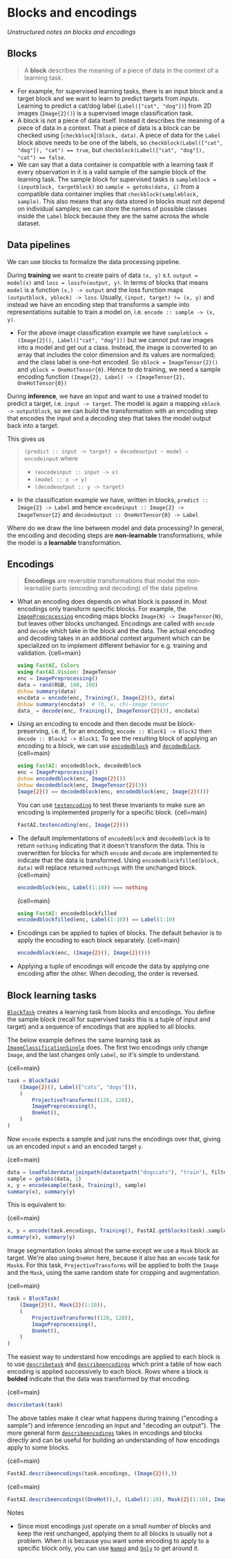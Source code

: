 # Blocks and encodings

_Unstructured notes on blocks and encodings_

## Blocks

> A **block** describes the meaning of a piece of data in the context of a learning task.

- For example, for supervised learning tasks, there is an input block and a target block and we want to learn to predict targets from inputs. Learning to predict a cat/dog label (`Label(["cat", "dog"])`) from 2D images (`Image{2}()`) is a supervised image classification task.
- A block is not a piece of data itself. Instead it describes the meaning of a piece of data in a context. That a piece of data is a block can be checked using [`checkblock`]`(block, data)`. A piece of data for the `Label` block above needs to be one of the labels, so `checkblock(Label(["cat", "dog"]), "cat") == true`, but `checkblock(Label(["cat", "dog"]), "cat") == false`.
- We can say that a data container is compatible with a learning task if every observation in it is a valid sample of the sample block of the learning task. The sample block for supervised tasks is `sampleblock = (inputblock, targetblock)` so `sample = getobs(data, i)` from a compatible data container implies that `checkblock(sampleblock, sample)`. This also means that any data stored in blocks must not depend on individual samples; we can store the names of possible classes inside the `Label` block because they are the same across the whole dataset.


## Data pipelines

We can use blocks to formalize the data processing pipeline.

During **training** we want to create pairs of data `(x, y)` s.t. `output = model(x)` and `loss = lossfn(output, y)`. In terms of blocks that means `model` is a function `(x,) -> output` and the loss function maps `(outputblock, yblock) -> loss`. Usually, `(input, target) != (x, y)` and instead we have an encoding step that transforms a sample into representations suitable to train a model on, i.e. `encode :: sample -> (x, y)`.

- For the above image classification example we have `sampleblock = (Image{2}(), Label(["cat", "dog"]))` but we cannot put raw images into a model and get out a class. Instead, the image is converted to an array that includes the color dimension and its values are normalized; and the class label is one-hot encoded. So `xblock = ImageTensor{2}()` and `yblock = OneHotTensor{0}`. Hence to do training, we need a sample encoding function `(Image{2}, Label) -> (ImageTensor{2}, OneHotTensor{0})`

During **inference**, we have an input and want to use a trained model to predict a target, i.e. `input -> target`. The model is again a mapping `xblock -> outputblock`, so we can build the transformation with an encoding step that encodes the input and a decoding step that takes the model output back into a target. 

This gives us
> `(predict :: input -> target) = decodeoutput ∘ model ∘ encodeinput`
> where 
> - `(encodeinput :: input -> x)`
> - `(model :: x -> y)`
> - `(decodeoutput :: y -> target)`

- In the classification example we have, written in blocks, `predict :: Image{2} -> Label` and hence `encodeinput :: Image{2} -> ImageTensor{2}` and `decodeoutput :: OneHotTensor{0} -> Label`

Where do we draw the line between model and data processing? In general, the encoding and decoding steps are **non-learnable** transformations, while the model is a **learnable** transformation.

## Encodings

> **Encodings** are reversible transformations that model the non-learnable parts (encoding and decoding) of the data pipeline.

- What an encoding does depends on what block is passed in. Most encodings only transform specific blocks. For example, the [`ImagePreprocessing`](#) encoding maps blocks `Image{N} -> ImageTensor{N}`, but leaves other blocks unchanged. Encodings are called with `encode` and `decode` which take in the block and the data. The actual encoding and decoding takes in an additional context argument which can be specialized on to implement different behavior for e.g. training and validation.
    {cell=main}
    ```julia
    using FastAI, Colors
    using FastAI.Vision: ImageTensor
    enc = ImagePreprocessing()
    data = rand(RGB, 100, 100)
    @show summary(data)
    encdata = encode(enc, Training(), Image{2}(), data)
    @show summary(encdata)  # (h, w, ch)-image tensor
    data_ = decode(enc, Training(), ImageTensor{2}(3), encdata)
    ```
- Using an encoding to encode and then decode must be block-preserving, i.e. if, for an encoding, `encode :: Block1 -> Block2` then `decode :: Block2 -> Block1`. To see the resulting block of applying an encoding to a block, we can use [`encodedblock`](#) and [`decodedblock`](#).
    {cell=main}
    ```julia
    using FastAI: encodedblock, decodedblock
    enc = ImagePreprocessing()
    @show encodedblock(enc, Image{2}())
    @show decodedblock(enc, ImageTensor{2}(3))
    Image{2}() == decodedblock(enc, encodedblock(enc, Image{2}()))
    ```
    You can use [`testencoding`](#) to test these invariants to make sure an encoding is implemented properly for a specific block.
    {cell=main}

    ```julia
    FastAI.testencoding(enc, Image{2}())
    ```
- The default implementations of `encodedblock` and `decodedblock` is to return `nothing` indicating that it doesn't transform the data. This is overwritten for blocks for which `encode` and `decode` are implemented to indicate that the data is transformed. Using `encodedblockfilled(block, data)` will replace returned `nothing`s with the unchanged block.
    {cell=main}
    ```julia
    encodedblock(enc, Label(1:10)) === nothing
    ```
    {cell=main}
    ```julia
    using FastAI: encodedblockfilled
    encodedblockfilled(enc, Label(1:10)) == Label(1:10)
    ```
- Encodings can be applied to tuples of blocks. The default behavior is to apply the encoding to each block separately.
    {cell=main}
    ```julia
    encodedblock(enc, (Image{2}(), Image{2}()))
    ```

- Applying a tuple of encodings will encode the data by applying one encoding after the other. When decoding, the order is reversed.

## Block learning tasks

[`BlockTask`](#) creates a learning task from blocks and encodings. You define the sample block (recall for supervised tasks this is a tuple of input and target) and a sequence of encodings that are applied to all blocks.

The below example defines the same learning task as [`ImageClassificationSingle`](#) does. The first two encodings only change `Image`, and the last changes only `Label`, so it's simple to understand.

{cell=main}
```julia
task = BlockTask(
    (Image{2}(), Label(["cats", "dogs"])),
    (
        ProjectiveTransforms((128, 128)),
        ImagePreprocessing(),
        OneHot(),
    )
)
```

Now `encode` expects a sample and just runs the encodings over that, giving us an encoded input `x` and an encoded target `y`.

{cell=main}
```julia
data = loadfolderdata(joinpath(datasetpath("dogscats"), "train"), filterfn=isimagefile, loadfn=(loadfile, parentname))
sample = getobs(data, 1)
x, y = encodesample(task, Training(), sample)
summary(x), summary(y)
```

This is equivalent to:

{cell=main}
```julia
x, y = encode(task.encodings, Training(), FastAI.getblocks(task).sample, sample)
summary(x), summary(y)
```

Image segmentation looks almost the same except we use a `Mask` block as target. We're also using `OneHot` here, because it also has an `encode` task for `Mask`s. For this task, `ProjectiveTransforms` will be applied to both the `Image` and the `Mask`, using the same random state for cropping and augmentation.

{cell=main}
```julia
task = BlockTask(
    (Image{2}(), Mask{2}(1:10)),
    (
        ProjectiveTransforms((128, 128)),
        ImagePreprocessing(),
        OneHot(),
    )
)
```

The easiest way to understand how encodings are applied to each block is to use [`describetask`](#) and [`describeencodings`](#) which print a table of how each encoding is applied successively to each block. Rows where a block is **bolded** indicate that the data was transformed by that encoding.

{cell=main}
```julia
describetask(task)
```

The above tables make it clear what happens during training ("encoding a sample") and inference (encoding an input and "decoding an output"). The more general form [`describeencodings`](#) takes in encodings and blocks directly and can be useful for building an understanding of how encodings apply to some blocks.

{cell=main}
```julia
FastAI.describeencodings(task.encodings, (Image{2}(),))
```

{cell=main}
```julia
FastAI.describeencodings((OneHot(),), (Label(1:10), Mask{2}(1:10), Image{2}()))
```

Notes

- Since most encodings just operate on a small number of blocks and keep the rest unchanged, applying them to all blocks is usually not a problem. When it is because you want some encoding to apply to a specific block only, you can use [`Named`](#) and [`Only`](#) to get around it.
